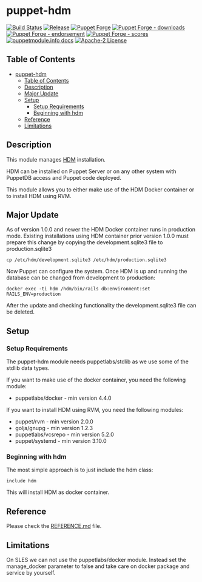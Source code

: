 # puppet-hdm

[![Build Status](https://github.com/betadots/puppet-hdm/workflows/CI/badge.svg)](https://github.com/betadots/puppet-hdm/actions?query=workflow%3ACI)
[![Release](https://github.com/betadots/puppet-hdm/actions/workflows/release.yml/badge.svg)](https://github.com/betadots/puppet-hdm/actions/workflows/release.yml)
[![Puppet Forge](https://img.shields.io/puppetforge/v/betadots/hdm.svg)](https://forge.puppetlabs.com/puppet/hdm)
[![Puppet Forge - downloads](https://img.shields.io/puppetforge/dt/betadots/hdm.svg)](https://forge.puppetlabs.com/betadots/hdm)
[![Puppet Forge - endorsement](https://img.shields.io/puppetforge/e/betadots/hdm.svg)](https://forge.puppetlabs.com/betadots/hdm)
[![Puppet Forge - scores](https://img.shields.io/puppetforge/f/betadots/hdm.svg)](https://forge.puppetlabs.com/betadots/hdm)
[![puppetmodule.info docs](http://www.puppetmodule.info/images/badge.png)](http://www.puppetmodule.info/m/betadots-hdm)
[![Apache-2 License](https://img.shields.io/github/license/betadots/puppet-hdm.svg)](LICENSE)

## Table of Contents

- [puppet-hdm](#puppet-hdm)
  - [Table of Contents](#table-of-contents)
  - [Description](#description)
  - [Major Update](#major-update)
  - [Setup](#setup)
    - [Setup Requirements](#setup-requirements)
    - [Beginning with hdm](#beginning-with-hdm)
  - [Reference](#reference)
  - [Limitations](#limitations)

## Description

This module manages [HDM](https://github.com/betadots/hdm) installation.

HDM can be installed on Puppet Server or on any other system with PuppetDB access and Puppet code deployed.

This module allows you to either make use of the HDM Docker container or to install HDM using RVM.

## Major Update

As of version 1.0.0 and newer the HDM Docker container runs in production mode.
Existing installations using HDM container prior version 1.0.0 must prepare this change by copying the development.sqlite3 file to production.sqlite3

```shell
cp /etc/hdm/development.sqlite3 /etc/hdm/production.sqlite3
```

Now Puppet can configure the system.
Once HDM is up and running the database can be changed from development to production:

```shell
docker exec -ti hdm /hdm/bin/rails db:environment:set RAILS_ENV=production
```

After the update and checking functionality the development.sqlite3 file can be deleted.

## Setup

### Setup Requirements

The puppet-hdm module needs puppetlabs/stdlib as we use some of the stdlib data types.

If you want to make use of the docker container, you need the following module:

- puppetlabs/docker - min version 4.4.0

If you want to install HDM using RVM, you need the following modules:

- puppet/rvm - min version 2.0.0
- golja/gnupg - min version 1.2.3
- puppetlabs/vcsrepo - min version 5.2.0
- puppet/systemd     - min version 3.10.0

### Beginning with hdm

The most simple approach is to just include the hdm class:

    include hdm

This will install HDM as docker container.

## Reference

Please check the [REFERENCE.md](REFERENCE.md) file.

## Limitations

On SLES we can not use the puppetlabs/docker module.
Instead set the manage_docker parameter to false and take care on docker package and service by yourself.
